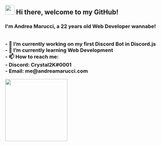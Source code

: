 <h2><img src='https://i.imgur.com/rHXHSgw.gif' width='30'> Hi there, welcome to my GitHub!  </h2>
<h3> I'm <strong>Andrea Marucci</strong>, a 22 years old Web Developer wannabe!

<p> 
<br>- 🔭 I’m currently working on my first Discord Bot in Discord.js
<br>- 🌱 I’m currently learning Web Development
<br>- 📫 How to reach me:
  <br>- Discord: Crystal2K#0001
  <br>- Email: me@andreamarucci.com
</p>
  
 <p> 
 <a href='https://ko-fi.com/crystal2k'><img src='https://i.imgur.com/mlovzWn.png' width='200'></a>
 </p>
